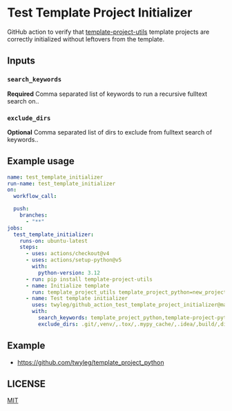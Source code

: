 # Test Template Project Initializer

GitHub action to verify that [template-project-utils](https://github.com/twyleg/template_project_utils) 
template projects are correctly initialized without leftovers from the template. 

## Inputs

### `search_keywords`
**Required** Comma separated list of keywords to run a recursive fulltext search on..

### `exclude_dirs`
**Optional** Comma separated list of dirs to exclude from fulltext search of keywords..


## Example usage

```yaml
name: test_template_initializer
run-name: test_template_initializer
on:
  workflow_call:

  push:
    branches:
      - "**"
jobs:
  test_template_initializer:
    runs-on: ubuntu-latest
    steps:
      - uses: actions/checkout@v4
      - uses: actions/setup-python@v5
        with:
          python-version: 3.12
      - run: pip install template-project-utils
      - name: Initialize template
        run: template_project_utils template_project_python=new_project_name template-project-python=new-project-name
      - name: Test template initializer
        uses: twyleg/github_action_test_template_project_initializer@master
        with:
          search_keywords: template_project_python,template-project-python
          exclude_dirs: .git/,venv/,.tox/,.mypy_cache/,.idea/,build/,dist/,__pycache__/,*.egg-info/,logs/
```

## Example

- https://github.com/twyleg/template_project_python


## LICENSE

[MIT](./LICENSE)
